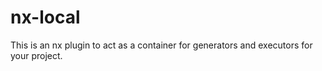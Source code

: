 # nx-local

This is an nx plugin to act as a container for generators and executors for your project.
